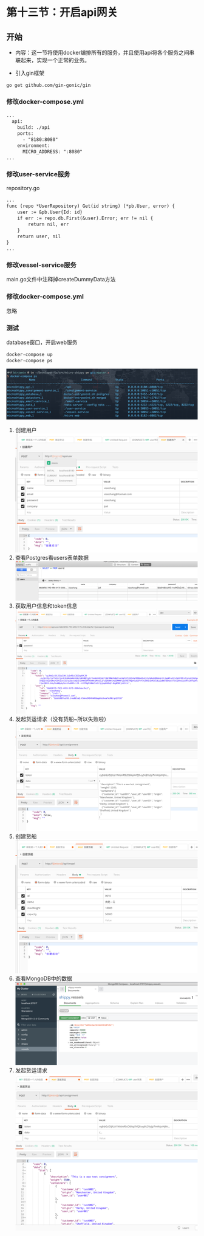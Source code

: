 # 第十三节：开启api网关

## 开始
- 内容：这一节将使用docker编排所有的服务，并且使用api将各个服务之间串联起来，实现一个正常的业务。

- 引入gin框架
```
go get github.com/gin-gonic/gin
```

### 修改docker-compose.yml

```
...
  api:
    build: ./api
    ports:
      - "8180:8080"
    environment:
      MICRO_ADDRESS: ":8080"
...
```

### 修改user-service服务
repository.go
```
...
func (repo *UserRepository) Get(id string) (*pb.User, error) {
    user := &pb.User{Id: id}
    if err := repo.db.First(&user).Error; err != nil {
        return nil, err
    }
    return user, nil
}
...
```

### 修改vessel-service服务
main.go文件中注释掉createDummyData方法

### 修改docker-compose.yml
忽略

### 测试

database窗口，开启web服务
```
docker-compose up
docker-compose ps
```
![2019122872.png](img/2019122872.png)
1. 创建用户
![2019122863.png](img/2019122863.png)
2. 查看Postgres看users表单数据
![2019122864.png](img/2019122864.png)
3. 获取用户信息和token信息
![2019122867.png](img/2019122867.png)
4. 发起货运请求（没有货船~所以失败啦）
![2019122868.png](img/2019122868.png)
5. 创建货船
![2019122865.png](img/2019122865.png)
6. 查看MongoDB中的数据
![2019122866.png](img/2019122866.png)
7. 发起货运请求
![2019122869.png](img/2019122869.png)
